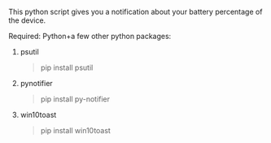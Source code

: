 This python script gives you a notification about your battery percentage of the device.

Required:
Python+a few other python packages:
1. psutil
    > pip install psutil

2. pynotifier
    > pip install py-notifier

3. win10toast
    > pip install win10toast
